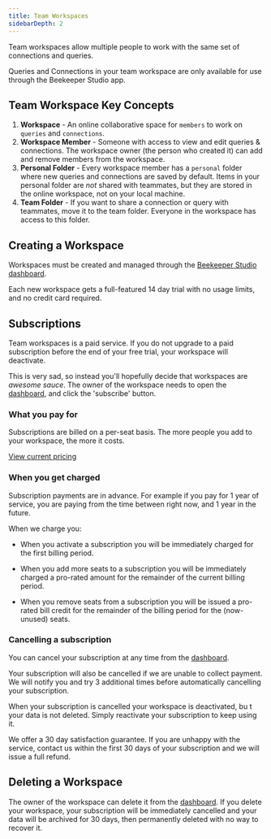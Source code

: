 ```yaml
---
title: Team Workspaces
sidebarDepth: 2
---
```


Team workspaces allow multiple people to work with the same set of connections and queries.

Queries and Connections in your team workspace are only available for use through the Beekeeper Studio app.


## Team Workspace Key Concepts

1. **Workspace** - An online collaborative space for `members` to work on `queries` and `connections`.
2. **Workspace Member** - Someone with access to view and edit queries & connections. The workspace owner (the person who created it) can add and remove members from the workspace.
2. **Personal Folder** - Every workspace member has a `personal` folder where new queries and connections are saved by default. Items in your personal folder are *not* shared with teammates, but they are stored in the online workspace, not on your local machine.
3. **Team Folder** - If you want to share a connection or query with teammates, move it to the team folder. Everyone in the workspace has access to this folder.

## Creating a Workspace

Workspaces must be created and managed through the [Beekeeper Studio dashboard][dashboard].

Each new workspace gets a full-featured 14 day trial with no usage limits, and no credit card required.

## Subscriptions

Team workspaces is a paid service. If you do not upgrade to a paid subscription before the end of your free trial, your workspace will deactivate.

This is very sad, so instead you'll hopefully decide that workspaces are *awesome sauce*. The owner of the workspace needs to open the [dashboard][dashboard], and click the 'subscribe' button.

### What you pay for

Subscriptions are billed on a per-seat basis. The more people you add to your workspace, the more it costs.

[View current pricing](https://beekeeperstudio.io/pricing)

### When you get charged

Subscription payments are in advance. For example if you pay for 1 year of service, you are paying from the time between right now, and 1 year in the future.

When we charge you:

- When you activate a subscription you will be immediately charged for the first billing period.

- When you add more seats to a subscription you will be immediately charged a pro-rated amount for the remainder of the current billing period.

- When you remove seats from a subscription you will be issued a pro-rated bill credit for the remainder of the billing period for the (now-unused) seats.

### Cancelling a subscription

You can cancel your subscription at any time from the [dashboard][dashboard].

Your subscription will also be cancelled if we are unable to collect payment. We will notify you and try 3 additional times before automatically cancelling your subscription.

When your subscription is cancelled your workspace is deactivated, bu t your data is not deleted. Simply reactivate your subscription to keep using it.

We offer a 30 day satisfaction guarantee. If you are unhappy with the service, contact us within the first 30 days of your subscription and we will issue a full refund.

## Deleting a Workspace

The owner of the workspace can delete it from the [dashboard][dashboard]. If you delete your workspace, your subscription will be immediately cancelled and your data will be archived for 30 days, then permanently deleted with no way to recover it.



[dashboard]: https://app.beekeeperstudio.io